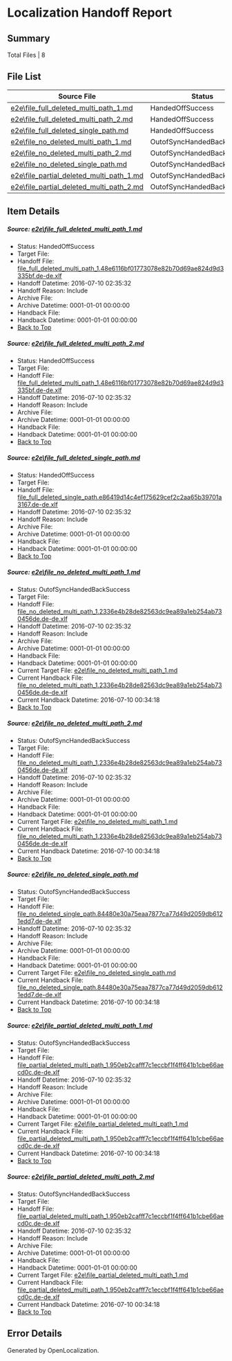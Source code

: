 # <a name='report-top'></a> Localization Handoff Report

## Summary
 Total Files | 8

## File List
 Source File | Status | Details 
 ----------- | ------ | ------- 
 [e2e\file_full_deleted_multi_path_1.md](https://github.com/OpenLocalizationTestOrg/oltest/blob/8507a0ed71c61baa07be8be23dc45f4e69046242/e2e/file_full_deleted_multi_path_1.md) | HandedOffSuccess | [Details](#e76e0e3e2e8bf4a0ff937c280559455c3569b09c1)
 [e2e\file_full_deleted_multi_path_2.md](https://github.com/OpenLocalizationTestOrg/oltest/blob/8507a0ed71c61baa07be8be23dc45f4e69046242/e2e/file_full_deleted_multi_path_2.md) | HandedOffSuccess | [Details](#e76e0e3e2e8bf4a0ff937c280559455c3569b09c2)
 [e2e\file_full_deleted_single_path.md](https://github.com/OpenLocalizationTestOrg/oltest/blob/8507a0ed71c61baa07be8be23dc45f4e69046242/e2e/file_full_deleted_single_path.md) | HandedOffSuccess | [Details](#330c6d7beeb2f1e5d7c4ba02c33912c908de5d383)
 [e2e\file_no_deleted_multi_path_1.md](https://github.com/OpenLocalizationTestOrg/oltest/blob/8507a0ed71c61baa07be8be23dc45f4e69046242/e2e/file_no_deleted_multi_path_1.md) | OutofSyncHandedBackSuccess | [Details](#11305c15267cd9db7294ad412f01067a1eca651c4)
 [e2e\file_no_deleted_multi_path_2.md](https://github.com/OpenLocalizationTestOrg/oltest/blob/8507a0ed71c61baa07be8be23dc45f4e69046242/e2e/file_no_deleted_multi_path_2.md) | OutofSyncHandedBackSuccess | [Details](#11305c15267cd9db7294ad412f01067a1eca651c5)
 [e2e\file_no_deleted_single_path.md](https://github.com/OpenLocalizationTestOrg/oltest/blob/8507a0ed71c61baa07be8be23dc45f4e69046242/e2e/file_no_deleted_single_path.md) | OutofSyncHandedBackSuccess | [Details](#4dbc2342c5c0d490c1d1a413ae15f94b5287c7da6)
 [e2e\file_partial_deleted_multi_path_1.md](https://github.com/OpenLocalizationTestOrg/oltest/blob/8507a0ed71c61baa07be8be23dc45f4e69046242/e2e/file_partial_deleted_multi_path_1.md) | OutofSyncHandedBackSuccess | [Details](#97e867667863a4d1a5daa9f6217eb1da4ab1366b7)
 [e2e\file_partial_deleted_multi_path_2.md](https://github.com/OpenLocalizationTestOrg/oltest/blob/8507a0ed71c61baa07be8be23dc45f4e69046242/e2e/file_partial_deleted_multi_path_2.md) | OutofSyncHandedBackSuccess | [Details](#97e867667863a4d1a5daa9f6217eb1da4ab1366b8)

## Item Details
##### <a name='e76e0e3e2e8bf4a0ff937c280559455c3569b09c1'></a> Source: [e2e\file_full_deleted_multi_path_1.md](https://github.com/OpenLocalizationTestOrg/oltest/blob/8507a0ed71c61baa07be8be23dc45f4e69046242/e2e/file_full_deleted_multi_path_1.md)
* Status: HandedOffSuccess
* Target File: 
* Handoff File: [file_full_deleted_multi_path_1.48e6116bf01773078e82b70d69ae824d9d3335bf.de-de.xlf](https://github.com/OpenLocalizationTestOrg/olhandoff-e2e/blob/7e58c230189d51912e6a97c53818d20c16e9bc5a/ol-handoff/OpenLocalizationTestOrg/oltest-dede-fly/ci/mt/file_full_deleted_multi_path_1.48e6116bf01773078e82b70d69ae824d9d3335bf.de-de.xlf)
* Handoff Datetime: 2016-07-10 02:35:32
* Handoff Reason: Include
* Archive File: 
* Archive Datetime: 0001-01-01 00:00:00
* Handback File: 
* Handback Datetime: 0001-01-01 00:00:00
* [Back to Top](#report-top)

##### <a name='e76e0e3e2e8bf4a0ff937c280559455c3569b09c2'></a> Source: [e2e\file_full_deleted_multi_path_2.md](https://github.com/OpenLocalizationTestOrg/oltest/blob/8507a0ed71c61baa07be8be23dc45f4e69046242/e2e/file_full_deleted_multi_path_2.md)
* Status: HandedOffSuccess
* Target File: 
* Handoff File: [file_full_deleted_multi_path_1.48e6116bf01773078e82b70d69ae824d9d3335bf.de-de.xlf](https://github.com/OpenLocalizationTestOrg/olhandoff-e2e/blob/7e58c230189d51912e6a97c53818d20c16e9bc5a/ol-handoff/OpenLocalizationTestOrg/oltest-dede-fly/ci/mt/file_full_deleted_multi_path_1.48e6116bf01773078e82b70d69ae824d9d3335bf.de-de.xlf)
* Handoff Datetime: 2016-07-10 02:35:32
* Handoff Reason: Include
* Archive File: 
* Archive Datetime: 0001-01-01 00:00:00
* Handback File: 
* Handback Datetime: 0001-01-01 00:00:00
* [Back to Top](#report-top)

##### <a name='330c6d7beeb2f1e5d7c4ba02c33912c908de5d383'></a> Source: [e2e\file_full_deleted_single_path.md](https://github.com/OpenLocalizationTestOrg/oltest/blob/8507a0ed71c61baa07be8be23dc45f4e69046242/e2e/file_full_deleted_single_path.md)
* Status: HandedOffSuccess
* Target File: 
* Handoff File: [file_full_deleted_single_path.e86419d14c4ef175629cef2c2aa65b39701a3167.de-de.xlf](https://github.com/OpenLocalizationTestOrg/olhandoff-e2e/blob/7e58c230189d51912e6a97c53818d20c16e9bc5a/ol-handoff/OpenLocalizationTestOrg/oltest-dede-fly/ci/mt/file_full_deleted_single_path.e86419d14c4ef175629cef2c2aa65b39701a3167.de-de.xlf)
* Handoff Datetime: 2016-07-10 02:35:32
* Handoff Reason: Include
* Archive File: 
* Archive Datetime: 0001-01-01 00:00:00
* Handback File: 
* Handback Datetime: 0001-01-01 00:00:00
* [Back to Top](#report-top)

##### <a name='11305c15267cd9db7294ad412f01067a1eca651c4'></a> Source: [e2e\file_no_deleted_multi_path_1.md](https://github.com/OpenLocalizationTestOrg/oltest/blob/8507a0ed71c61baa07be8be23dc45f4e69046242/e2e/file_no_deleted_multi_path_1.md)
* Status: OutofSyncHandedBackSuccess
* Target File: 
* Handoff File: [file_no_deleted_multi_path_1.2336e4b28de82563dc9ea89a1eb254ab730456de.de-de.xlf](https://github.com/OpenLocalizationTestOrg/olhandoff-e2e/blob/7e58c230189d51912e6a97c53818d20c16e9bc5a/ol-handoff/OpenLocalizationTestOrg/oltest-dede-fly/ci/mt/file_no_deleted_multi_path_1.2336e4b28de82563dc9ea89a1eb254ab730456de.de-de.xlf)
* Handoff Datetime: 2016-07-10 02:35:32
* Handoff Reason: Include
* Archive File: 
* Archive Datetime: 0001-01-01 00:00:00
* Handback File: 
* Handback Datetime: 0001-01-01 00:00:00
* Current Target File: [e2e\file_no_deleted_multi_path_1.md](https://github.com/OpenLocalizationTestOrg/oltest-dede-fly/blob/a4817157ffbc8ff8d95908c78b351aa22ed288a7/e2e/file_no_deleted_multi_path_1.md)
* Current Handback File: [file_no_deleted_multi_path_1.2336e4b28de82563dc9ea89a1eb254ab730456de.de-de.xlf](https://github.com/OpenLocalizationTestOrg/olhandback-e2e/blob/2465bd98e26ec05ca1bb5b17e72984faba5c7966/ol-handback/OpenLocalizationTestOrg/oltest-dede-fly/ci/mt/file_no_deleted_multi_path_1.2336e4b28de82563dc9ea89a1eb254ab730456de.de-de.xlf)
* Current Handback Datetime: 2016-07-10 00:34:18
* [Back to Top](#report-top)

##### <a name='11305c15267cd9db7294ad412f01067a1eca651c5'></a> Source: [e2e\file_no_deleted_multi_path_2.md](https://github.com/OpenLocalizationTestOrg/oltest/blob/8507a0ed71c61baa07be8be23dc45f4e69046242/e2e/file_no_deleted_multi_path_2.md)
* Status: OutofSyncHandedBackSuccess
* Target File: 
* Handoff File: [file_no_deleted_multi_path_1.2336e4b28de82563dc9ea89a1eb254ab730456de.de-de.xlf](https://github.com/OpenLocalizationTestOrg/olhandoff-e2e/blob/7e58c230189d51912e6a97c53818d20c16e9bc5a/ol-handoff/OpenLocalizationTestOrg/oltest-dede-fly/ci/mt/file_no_deleted_multi_path_1.2336e4b28de82563dc9ea89a1eb254ab730456de.de-de.xlf)
* Handoff Datetime: 2016-07-10 02:35:32
* Handoff Reason: Include
* Archive File: 
* Archive Datetime: 0001-01-01 00:00:00
* Handback File: 
* Handback Datetime: 0001-01-01 00:00:00
* Current Target File: [e2e\file_no_deleted_multi_path_1.md](https://github.com/OpenLocalizationTestOrg/oltest-dede-fly/blob/a4817157ffbc8ff8d95908c78b351aa22ed288a7/e2e/file_no_deleted_multi_path_1.md)
* Current Handback File: [file_no_deleted_multi_path_1.2336e4b28de82563dc9ea89a1eb254ab730456de.de-de.xlf](https://github.com/OpenLocalizationTestOrg/olhandback-e2e/blob/2465bd98e26ec05ca1bb5b17e72984faba5c7966/ol-handback/OpenLocalizationTestOrg/oltest-dede-fly/ci/mt/file_no_deleted_multi_path_1.2336e4b28de82563dc9ea89a1eb254ab730456de.de-de.xlf)
* Current Handback Datetime: 2016-07-10 00:34:18
* [Back to Top](#report-top)

##### <a name='4dbc2342c5c0d490c1d1a413ae15f94b5287c7da6'></a> Source: [e2e\file_no_deleted_single_path.md](https://github.com/OpenLocalizationTestOrg/oltest/blob/8507a0ed71c61baa07be8be23dc45f4e69046242/e2e/file_no_deleted_single_path.md)
* Status: OutofSyncHandedBackSuccess
* Target File: 
* Handoff File: [file_no_deleted_single_path.84480e30a75eaa7877ca77d49d2059db6121edd7.de-de.xlf](https://github.com/OpenLocalizationTestOrg/olhandoff-e2e/blob/7e58c230189d51912e6a97c53818d20c16e9bc5a/ol-handoff/OpenLocalizationTestOrg/oltest-dede-fly/ci/mt/file_no_deleted_single_path.84480e30a75eaa7877ca77d49d2059db6121edd7.de-de.xlf)
* Handoff Datetime: 2016-07-10 02:35:32
* Handoff Reason: Include
* Archive File: 
* Archive Datetime: 0001-01-01 00:00:00
* Handback File: 
* Handback Datetime: 0001-01-01 00:00:00
* Current Target File: [e2e\file_no_deleted_single_path.md](https://github.com/OpenLocalizationTestOrg/oltest-dede-fly/blob/a4817157ffbc8ff8d95908c78b351aa22ed288a7/e2e/file_no_deleted_single_path.md)
* Current Handback File: [file_no_deleted_single_path.84480e30a75eaa7877ca77d49d2059db6121edd7.de-de.xlf](https://github.com/OpenLocalizationTestOrg/olhandback-e2e/blob/2465bd98e26ec05ca1bb5b17e72984faba5c7966/ol-handback/OpenLocalizationTestOrg/oltest-dede-fly/ci/mt/file_no_deleted_single_path.84480e30a75eaa7877ca77d49d2059db6121edd7.de-de.xlf)
* Current Handback Datetime: 2016-07-10 00:34:18
* [Back to Top](#report-top)

##### <a name='97e867667863a4d1a5daa9f6217eb1da4ab1366b7'></a> Source: [e2e\file_partial_deleted_multi_path_1.md](https://github.com/OpenLocalizationTestOrg/oltest/blob/8507a0ed71c61baa07be8be23dc45f4e69046242/e2e/file_partial_deleted_multi_path_1.md)
* Status: OutofSyncHandedBackSuccess
* Target File: 
* Handoff File: [file_partial_deleted_multi_path_1.950eb2cafff7c1eccbf1f4ff641b1cbe66aecd0c.de-de.xlf](https://github.com/OpenLocalizationTestOrg/olhandoff-e2e/blob/7e58c230189d51912e6a97c53818d20c16e9bc5a/ol-handoff/OpenLocalizationTestOrg/oltest-dede-fly/ci/mt/file_partial_deleted_multi_path_1.950eb2cafff7c1eccbf1f4ff641b1cbe66aecd0c.de-de.xlf)
* Handoff Datetime: 2016-07-10 02:35:32
* Handoff Reason: Include
* Archive File: 
* Archive Datetime: 0001-01-01 00:00:00
* Handback File: 
* Handback Datetime: 0001-01-01 00:00:00
* Current Target File: [e2e\file_partial_deleted_multi_path_1.md](https://github.com/OpenLocalizationTestOrg/oltest-dede-fly/blob/a4817157ffbc8ff8d95908c78b351aa22ed288a7/e2e/file_partial_deleted_multi_path_1.md)
* Current Handback File: [file_partial_deleted_multi_path_1.950eb2cafff7c1eccbf1f4ff641b1cbe66aecd0c.de-de.xlf](https://github.com/OpenLocalizationTestOrg/olhandback-e2e/blob/2465bd98e26ec05ca1bb5b17e72984faba5c7966/ol-handback/OpenLocalizationTestOrg/oltest-dede-fly/ci/mt/file_partial_deleted_multi_path_1.950eb2cafff7c1eccbf1f4ff641b1cbe66aecd0c.de-de.xlf)
* Current Handback Datetime: 2016-07-10 00:34:18
* [Back to Top](#report-top)

##### <a name='97e867667863a4d1a5daa9f6217eb1da4ab1366b8'></a> Source: [e2e\file_partial_deleted_multi_path_2.md](https://github.com/OpenLocalizationTestOrg/oltest/blob/8507a0ed71c61baa07be8be23dc45f4e69046242/e2e/file_partial_deleted_multi_path_2.md)
* Status: OutofSyncHandedBackSuccess
* Target File: 
* Handoff File: [file_partial_deleted_multi_path_1.950eb2cafff7c1eccbf1f4ff641b1cbe66aecd0c.de-de.xlf](https://github.com/OpenLocalizationTestOrg/olhandoff-e2e/blob/7e58c230189d51912e6a97c53818d20c16e9bc5a/ol-handoff/OpenLocalizationTestOrg/oltest-dede-fly/ci/mt/file_partial_deleted_multi_path_1.950eb2cafff7c1eccbf1f4ff641b1cbe66aecd0c.de-de.xlf)
* Handoff Datetime: 2016-07-10 02:35:32
* Handoff Reason: Include
* Archive File: 
* Archive Datetime: 0001-01-01 00:00:00
* Handback File: 
* Handback Datetime: 0001-01-01 00:00:00
* Current Target File: [e2e\file_partial_deleted_multi_path_1.md](https://github.com/OpenLocalizationTestOrg/oltest-dede-fly/blob/a4817157ffbc8ff8d95908c78b351aa22ed288a7/e2e/file_partial_deleted_multi_path_1.md)
* Current Handback File: [file_partial_deleted_multi_path_1.950eb2cafff7c1eccbf1f4ff641b1cbe66aecd0c.de-de.xlf](https://github.com/OpenLocalizationTestOrg/olhandback-e2e/blob/2465bd98e26ec05ca1bb5b17e72984faba5c7966/ol-handback/OpenLocalizationTestOrg/oltest-dede-fly/ci/mt/file_partial_deleted_multi_path_1.950eb2cafff7c1eccbf1f4ff641b1cbe66aecd0c.de-de.xlf)
* Current Handback Datetime: 2016-07-10 00:34:18
* [Back to Top](#report-top)


## Error Details

Generated by OpenLocalization.
